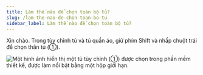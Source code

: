 ```yaml
---
title: Làm thế nào để chọn toàn bộ tủ?
slug: /lam-the-nao-de-chon-toan-bo-tu
sidebar_label: Làm thế nào để chọn toàn bộ tủ?
---
```


Xin chào. Trong tùy chỉnh tủ và tủ quần áo, giữ phím Shift và nhấp chuột trái để chọn thân tủ (①).

![Một hình ảnh hiển thị một tủ tùy chỉnh (①) được chọn trong phần mềm thiết kế, được làm nổi bật bằng một hộp giới hạn.](https://storage.googleapis.com/jegavn_kb/images/ce84699e-6329-40a2-8013-752e2ad99e33.png)